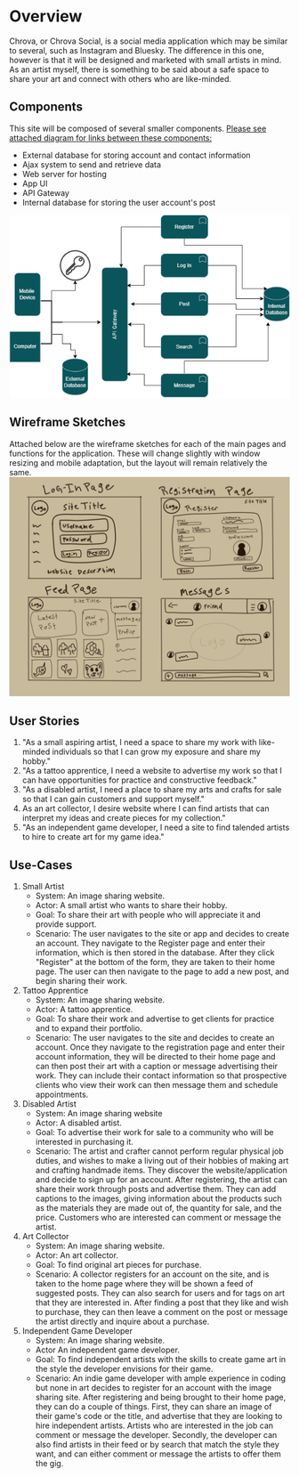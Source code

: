# Overview
  Chrova, or Chrova Social, is a social media application which may be similar to several, such as Instagram and Bluesky. The difference in this one, however is that it will be designed and marketed with small artists in mind. As an artist myself, there is something to be said about a safe space to share your art and connect with others who are like-minded.
## Components
This site will be composed of several smaller components. <ins>Please see attached diagram for links between these components:</ins>
- External database for storing account and contact information
- Ajax system to send and retrieve data
- Web server for hosting
- App UI
- API Gateway
- Internal database for storing the user account's post

![Architecture Diagram](images/Chrova_Social_Diagram.drawio.png)

## Wireframe Sketches
  Attached below are the wireframe sketches for each of the main pages and functions for the application. These will change slightly with window resizing and mobile adaptation, but the layout will remain relatively the same.
  ![Wireframe sketches of general layout of each page](images/wireframes.jpeg)

## User Stories
1. "As a small aspiring artist, I need a space to share my work with like-minded individuals so that I can grow my exposure and share my hobby."
2. "As a tattoo apprentice, I need a website to advertise my work so that I can have opportunities for practice and constructive feedback."
3. "As a disabled artist, I need a place to share my arts and crafts for sale so that I can gain customers and support myself."
4. As an art collector, I desire website where I can find artists that can interpret my ideas and create pieces for my collection."
5. "As an independent game developer, I need a site to find talended artists to hire to create art for my game idea."

## Use-Cases
1. Small Artist
   - System: An image sharing website.
   - Actor: A small artist who wants to share their hobby.
   - Goal: To share their art with people who will appreciate it and provide support.
   - Scenario: The user navigates to the site or app and decides to create an  account. They navigate to the Register page and enter their information, which is then stored in the database. After they click "Register" at the bottom of the form, they are taken to their home page. The user can then navigate to the page to add a new post, and begin sharing their work.
2. Tattoo Apprentice
   - System: An image sharing website.
   - Actor: A tattoo apprentice.
   - Goal: To share their work and advertise to get clients for practice and to expand their portfolio.
   - Scenario: The user navigates to the site and decides to create an account. Once they navigate to the registration page and enter their account information, they will be directed to their home page and can then post their art with a caption or message advertising their work. They can include their contact information so that prospective clients who view their work can then message them and schedule appointments. 
3. Disabled Artist
    - System: An image sharing website
    - Actor: A disabled artist.
    - Goal: To advertise their work for sale to a community who will be interested in purchasing it.
    - Scenario: The artist and crafter cannot perform regular physical job duties, and wishes to make a living out of their hobbies of making art and crafting handmade items. They discover the website/application and decide to sign up for an account. After registering, the artist can share their work through posts and advertise them. They can add captions to the images, giving information about the products such as the materials they are made out of, the quantity for sale, and the price. Customers who are interested can comment or message the artist.
4. Art Collector
   - System: An image sharing website.
   - Actor: An art collector.
   - Goal: To find original art pieces for purchase.
   - Scenario: A collector registers for an account on the site, and is taken to the home page where they will be shown a feed of suggested posts. They can also search for users and for tags on art that they are interested in. After finding a post that they like and wish to purchase, they can then leave a comment on the post or message the artist directly and inquire about a purchase.
5. Independent Game Developer
   - System: An image sharing website.
   - Actor An independent game developer.
   - Goal: To find independent artists with the skills to create game art in the style the developer envisions for their game.
   - Scenario: An indie game developer with ample experience in coding but none in art decides to register for an account with the image sharing site. After registering and being brought to their home page, they can do a couple of things. First, they can share an image of their game's code or the title, and advertise that they are looking to hire independent artists. Artists who are interested in the job can comment or message the developer. Secondly, the developer can also find artists in their feed or by search that match the style they want, and can either comment or message the artists to offer them the gig.

